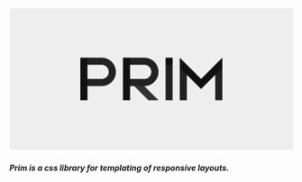 ![Prim](public/images/prim-banner.svg)

##### Prim is a css library for templating of responsive layouts.
